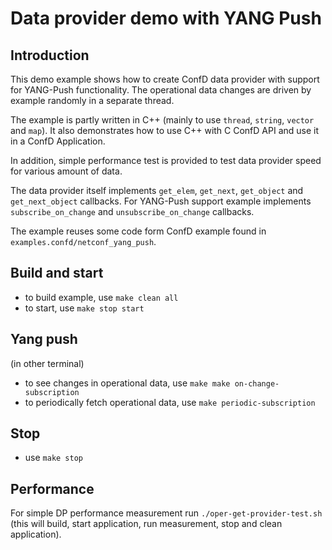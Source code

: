 # Data provider demo with YANG Push
 
## Introduction

This demo example shows how to create ConfD data provider with support for YANG-Push 
functionality. The operational data changes are driven by example randomly in a separate thread. 

The example is partly written in C++ (mainly to use `thread`, `string`, `vector` and `map`). 
It also demonstrates how to use C++ with C ConfD API and use it in a ConfD Application.

In addition, simple performance test is provided to test data provider speed for various amount of data.

The data provider itself implements `get_elem`, `get_next`, `get_object` and `get_next_object` callbacks. For YANG-Push support example implements `subscribe_on_change` and `unsubscribe_on_change` callbacks.  
 
The example reuses some code form ConfD example found in `examples.confd/netconf_yang_push`. 

## Build and start

* to build example, use `make clean all`
* to start, use `make stop start` 
                               
## Yang push

(in other terminal)

* to see changes in operational data, use `make make on-change-subscription`
* to periodically fetch operational data, use `make periodic-subscription`

## Stop

* use `make stop`

## Performance

For simple DP performance measurement run `./oper-get-provider-test.sh` 
(this will  build, start application, run measurement, stop and clean application).


